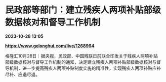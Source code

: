 # 民政部等部门：建立残疾人两项补贴部级数据核对和督导工作机制

**2023-10-28 13:05**

**https://www.gelonghui.com/live/1268964**

格隆汇10月28日｜据央视，民政部、中国残联日前联合印发关于残疾人两项补贴部级数据核对与督导工作机制的通知，决定建立残疾人两项补贴部级数据核对与督导机制，进一步提高残疾人两项补贴制度实施的精准性，实现残疾人两项补贴应补尽补、应退尽退。